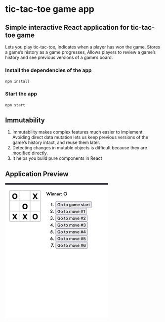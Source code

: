 #  tic-tac-toe game app
## Simple interactive React application for tic-tac-toe game

Lets you play tic-tac-toe,
Indicates when a player has won the game,
Stores a game’s history as a game progresses,
Allows players to review a game’s history and see previous versions of a game’s board.

### Install the dependencies of the app
`npm install`

### Start the app
`npm start`

## Immutability
1. Immutability makes complex features much easier to implement.
Avoiding direct data mutation lets us keep previous versions of the game’s history intact, and reuse them later.
2. Detecting changes in mutable objects is difficult because they are modified directly. 
3. It helps you build pure components in React

## Application Preview
![img.png](img.png)
